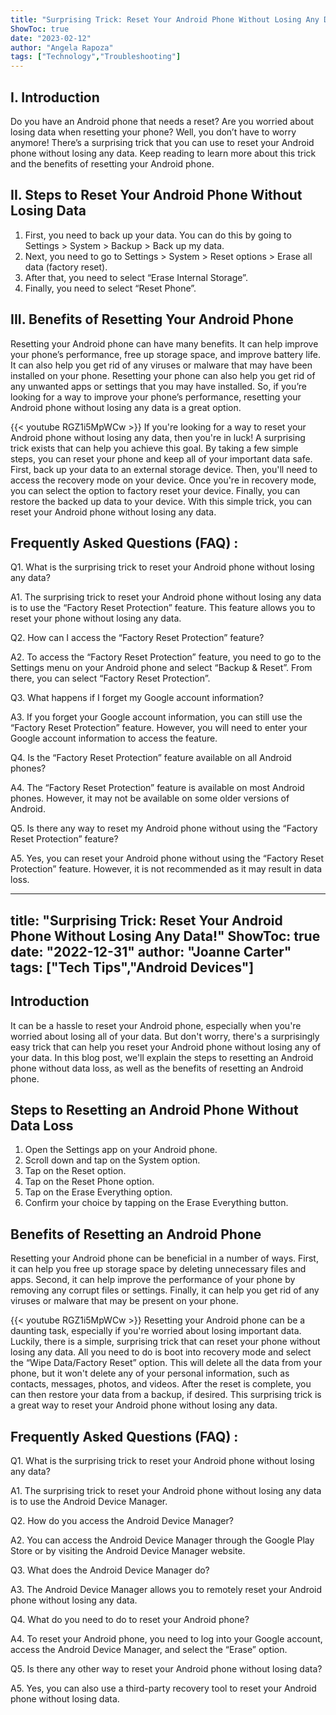 ```yaml
---
title: "Surprising Trick: Reset Your Android Phone Without Losing Any Data!"
ShowToc: true 
date: "2023-02-12"
author: "Angela Rapoza" 
tags: ["Technology","Troubleshooting"]
---
```

## I. Introduction
Do you have an Android phone that needs a reset? Are you worried about losing data when resetting your phone? Well, you don’t have to worry anymore! There’s a surprising trick that you can use to reset your Android phone without losing any data. Keep reading to learn more about this trick and the benefits of resetting your Android phone.

## II. Steps to Reset Your Android Phone Without Losing Data
1. First, you need to back up your data. You can do this by going to Settings > System > Backup > Back up my data.
2. Next, you need to go to Settings > System > Reset options > Erase all data (factory reset).
3. After that, you need to select “Erase Internal Storage”.
4. Finally, you need to select “Reset Phone”.

## III. Benefits of Resetting Your Android Phone
Resetting your Android phone can have many benefits. It can help improve your phone’s performance, free up storage space, and improve battery life. It can also help you get rid of any viruses or malware that may have been installed on your phone. Resetting your phone can also help you get rid of any unwanted apps or settings that you may have installed. So, if you’re looking for a way to improve your phone’s performance, resetting your Android phone without losing any data is a great option.

{{< youtube RGZ1i5MpWCw >}} 
If you're looking for a way to reset your Android phone without losing any data, then you're in luck! A surprising trick exists that can help you achieve this goal. By taking a few simple steps, you can reset your phone and keep all of your important data safe. First, back up your data to an external storage device. Then, you'll need to access the recovery mode on your device. Once you're in recovery mode, you can select the option to factory reset your device. Finally, you can restore the backed up data to your device. With this simple trick, you can reset your Android phone without losing any data.

## Frequently Asked Questions (FAQ) :
Q1. What is the surprising trick to reset your Android phone without losing any data?

A1. The surprising trick to reset your Android phone without losing any data is to use the “Factory Reset Protection” feature. This feature allows you to reset your phone without losing any data.

Q2. How can I access the “Factory Reset Protection” feature?

A2. To access the “Factory Reset Protection” feature, you need to go to the Settings menu on your Android phone and select “Backup & Reset”. From there, you can select “Factory Reset Protection”.

Q3. What happens if I forget my Google account information?

A3. If you forget your Google account information, you can still use the “Factory Reset Protection” feature. However, you will need to enter your Google account information to access the feature.

Q4. Is the “Factory Reset Protection” feature available on all Android phones?

A4. The “Factory Reset Protection” feature is available on most Android phones. However, it may not be available on some older versions of Android.

Q5. Is there any way to reset my Android phone without using the “Factory Reset Protection” feature?

A5. Yes, you can reset your Android phone without using the “Factory Reset Protection” feature. However, it is not recommended as it may result in data loss.

---
title: "Surprising Trick: Reset Your Android Phone Without Losing Any Data!"
ShowToc: true 
date: "2022-12-31"
author: "Joanne Carter" 
tags: ["Tech Tips","Android Devices"]
---
## Introduction
It can be a hassle to reset your Android phone, especially when you're worried about losing all of your data. But don't worry, there's a surprisingly easy trick that can help you reset your Android phone without losing any of your data. In this blog post, we'll explain the steps to resetting an Android phone without data loss, as well as the benefits of resetting an Android phone.

## Steps to Resetting an Android Phone Without Data Loss
1. Open the Settings app on your Android phone.
2. Scroll down and tap on the System option.
3. Tap on the Reset option.
4. Tap on the Reset Phone option.
5. Tap on the Erase Everything option.
6. Confirm your choice by tapping on the Erase Everything button.

## Benefits of Resetting an Android Phone
Resetting your Android phone can be beneficial in a number of ways. First, it can help you free up storage space by deleting unnecessary files and apps. Second, it can help improve the performance of your phone by removing any corrupt files or settings. Finally, it can help you get rid of any viruses or malware that may be present on your phone.

{{< youtube RGZ1i5MpWCw >}} 
Resetting your Android phone can be a daunting task, especially if you're worried about losing important data. Luckily, there is a simple, surprising trick that can reset your phone without losing any data. All you need to do is boot into recovery mode and select the “Wipe Data/Factory Reset” option. This will delete all the data from your phone, but it won't delete any of your personal information, such as contacts, messages, photos, and videos. After the reset is complete, you can then restore your data from a backup, if desired. This surprising trick is a great way to reset your Android phone without losing any data.

## Frequently Asked Questions (FAQ) :
Q1. What is the surprising trick to reset your Android phone without losing any data?

A1. The surprising trick to reset your Android phone without losing any data is to use the Android Device Manager.

Q2. How do you access the Android Device Manager?

A2. You can access the Android Device Manager through the Google Play Store or by visiting the Android Device Manager website.

Q3. What does the Android Device Manager do?

A3. The Android Device Manager allows you to remotely reset your Android phone without losing any data.

Q4. What do you need to do to reset your Android phone?

A4. To reset your Android phone, you need to log into your Google account, access the Android Device Manager, and select the “Erase” option.

Q5. Is there any other way to reset your Android phone without losing data?

A5. Yes, you can also use a third-party recovery tool to reset your Android phone without losing data.



